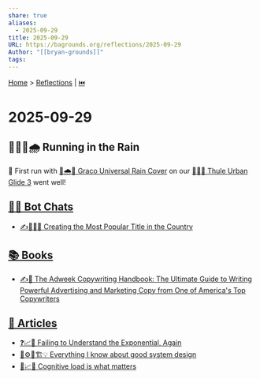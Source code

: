 ```yaml
---
share: true
aliases:
  - 2025-09-29
title: 2025-09-29
URL: https://bagrounds.org/reflections/2025-09-29
Author: "[[bryan-grounds]]"
tags:
---
```

[Home](../index.md) > [Reflections](./index.md) | [⏮️](./2025-09-28.md)  
# 2025-09-29  
## 🏃🏼‍♀️🌧️ Running in the Rain  
🔰 First run with [👶🌧️💨 Graco Universal Rain Cover](../products/graco-baby-jogging-stroller-universal-rain-cover-ventilated-weather-shield-waterproof-windproof-versatile-size-to-fit-most-jogging-strollers-vinyl-clear-plastic.md) on our [👶🏃🌆 Thule Urban Glide 3](../products/thule-urban-glide-3.md) went well!  
  
## [🤖💬 Bot Chats](../bot-chats/index.md)  
- [✍️🥇🇺🇸 Creating the Most Popular Title in the Country](../bot-chats/creating-the-most-popular-title-in-the-country.md)  
  
## [📚 Books](../books/index.md)  
- [✍️📣 The Adweek Copywriting Handbook: The Ultimate Guide to Writing Powerful Advertising and Marketing Copy from One of America's Top Copywriters](../books/the-adweek-copywriting-handbook-the-ultimate-guide-to-writing-powerful-advertising-and-marketing-copy-from-one-of-americas-top-copywriters.md)  
  
## [📄 Articles](../articles/index.md)  
- [❓📈🤦 Failing to Understand the Exponential, Again](../articles/failing-to-understand-the-exponential-again.md)  
- [🤔⚙️🧩🏗️💡 Everything I know about good system design](../articles/everything-i-know-about-good-system-design.md)  
- [🧠📈🔑 Cognitive load is what matters](../articles/cognitive-load-is-what-matters.md)